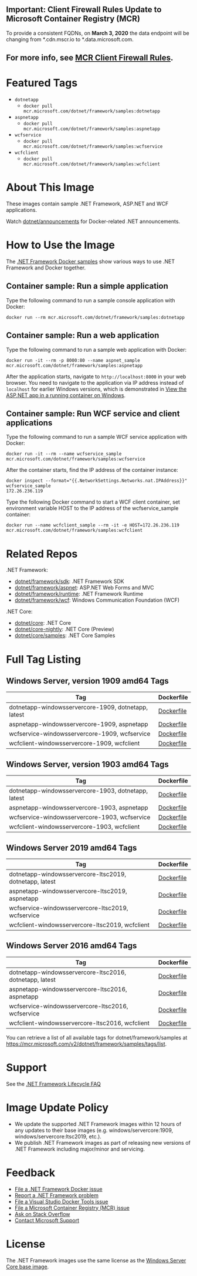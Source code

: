 ## Important: Client Firewall Rules Update to Microsoft Container Registry (MCR)

To provide a consistent FQDNs, on **March 3, 2020** the data endpoint will be changing from *.cdn.mscr.io to *.data.microsoft.com. 

For more info, see [MCR Client Firewall Rules](https://aka.ms/mcr/firewallrules).
---------------------------------------------------------------------------------
# Featured Tags

* `dotnetapp`
  * `docker pull mcr.microsoft.com/dotnet/framework/samples:dotnetapp`
* `aspnetapp`
  * `docker pull mcr.microsoft.com/dotnet/framework/samples:aspnetapp`
* `wcfservice`
  * `docker pull mcr.microsoft.com/dotnet/framework/samples:wcfservice`
* `wcfclient`
  * `docker pull mcr.microsoft.com/dotnet/framework/samples:wcfclient`

# About This Image

These images contain sample .NET Framework, ASP.NET and WCF applications.

Watch [dotnet/announcements](https://github.com/dotnet/announcements/labels/Docker) for Docker-related .NET announcements.

# How to Use the Image

The [.NET Framework Docker samples](https://github.com/microsoft/dotnet-framework-docker/blob/master/samples/README.md) show various ways to use .NET Framework and Docker together.

## Container sample: Run a simple application

Type the following command to run a sample console application with Docker:

```console
docker run --rm mcr.microsoft.com/dotnet/framework/samples:dotnetapp
```

## Container sample: Run a web application

Type the following command to run a sample web application with Docker:

```console
docker run -it --rm -p 8000:80 --name aspnet_sample mcr.microsoft.com/dotnet/framework/samples:aspnetapp
```

After the application starts, navigate to `http://localhost:8000` in your web browser. You need to navigate to the application via IP address instead of `localhost` for earlier Windows versions, which is demonstrated in [View the ASP.NET app in a running container on Windows](https://github.com/microsoft/dotnet-framework-docker/blob/master/samples/aspnetapp/README.md#view-the-aspnet-app-in-a-running-container-on-windows).

## Container sample: Run WCF service and client applications

Type the following command to run a sample WCF service application with Docker:

```console
docker run -it --rm --name wcfservice_sample mcr.microsoft.com/dotnet/framework/samples:wcfservice
```

After the container starts, find the IP address of the container instance:

```console
docker inspect --format="{{.NetworkSettings.Networks.nat.IPAddress}}" wcfservice_sample
172.26.236.119
```

Type the following Docker command to start a WCF client container, set environment variable HOST to the IP address of the wcfservice_sample container:

```console
docker run --name wcfclient_sample --rm -it -e HOST=172.26.236.119 mcr.microsoft.com/dotnet/framework/samples:wcfclient
```

# Related Repos

.NET Framework:

* [dotnet/framework/sdk](https://hub.docker.com/_/microsoft-dotnet-framework-sdk/): .NET Framework SDK
* [dotnet/framework/aspnet](https://hub.docker.com/_/microsoft-dotnet-framework-aspnet/): ASP.NET Web Forms and MVC
* [dotnet/framework/runtime](https://hub.docker.com/_/microsoft-dotnet-framework-runtime/): .NET Framework Runtime
* [dotnet/framework/wcf](https://hub.docker.com/_/microsoft-dotnet-framework-wcf/): Windows Communication Foundation (WCF)

.NET Core:

* [dotnet/core](https://hub.docker.com/_/microsoft-dotnet-core/): .NET Core
* [dotnet/core-nightly](https://hub.docker.com/_/microsoft-dotnet-core-nightly/): .NET Core (Preview)
* [dotnet/core/samples](https://hub.docker.com/_/microsoft-dotnet-core-samples/): .NET Core Samples

# Full Tag Listing

## Windows Server, version 1909 amd64 Tags
Tag | Dockerfile
---------| ---------------
dotnetapp-windowsservercore-1909, dotnetapp, latest | [Dockerfile](https://github.com/microsoft/dotnet-framework-docker/blob/master/samples/dotnetapp/Dockerfile)
aspnetapp-windowsservercore-1909, aspnetapp | [Dockerfile](https://github.com/microsoft/dotnet-framework-docker/blob/master/samples/aspnetapp/Dockerfile)
wcfservice-windowsservercore-1909, wcfservice | [Dockerfile](https://github.com/microsoft/dotnet-framework-docker/blob/master/samples/wcfapp/Dockerfile.web)
wcfclient-windowsservercore-1909, wcfclient | [Dockerfile](https://github.com/microsoft/dotnet-framework-docker/blob/master/samples/wcfapp/Dockerfile.client)

## Windows Server, version 1903 amd64 Tags
Tag | Dockerfile
---------| ---------------
dotnetapp-windowsservercore-1903, dotnetapp, latest | [Dockerfile](https://github.com/microsoft/dotnet-framework-docker/blob/master/samples/dotnetapp/Dockerfile)
aspnetapp-windowsservercore-1903, aspnetapp | [Dockerfile](https://github.com/microsoft/dotnet-framework-docker/blob/master/samples/aspnetapp/Dockerfile)
wcfservice-windowsservercore-1903, wcfservice | [Dockerfile](https://github.com/microsoft/dotnet-framework-docker/blob/master/samples/wcfapp/Dockerfile.web)
wcfclient-windowsservercore-1903, wcfclient | [Dockerfile](https://github.com/microsoft/dotnet-framework-docker/blob/master/samples/wcfapp/Dockerfile.client)

## Windows Server 2019 amd64 Tags
Tag | Dockerfile
---------| ---------------
dotnetapp-windowsservercore-ltsc2019, dotnetapp, latest | [Dockerfile](https://github.com/microsoft/dotnet-framework-docker/blob/master/samples/dotnetapp/Dockerfile)
aspnetapp-windowsservercore-ltsc2019, aspnetapp | [Dockerfile](https://github.com/microsoft/dotnet-framework-docker/blob/master/samples/aspnetapp/Dockerfile)
wcfservice-windowsservercore-ltsc2019, wcfservice | [Dockerfile](https://github.com/microsoft/dotnet-framework-docker/blob/master/samples/wcfapp/Dockerfile.web)
wcfclient-windowsservercore-ltsc2019, wcfclient | [Dockerfile](https://github.com/microsoft/dotnet-framework-docker/blob/master/samples/wcfapp/Dockerfile.client)

## Windows Server 2016 amd64 Tags
Tag | Dockerfile
---------| ---------------
dotnetapp-windowsservercore-ltsc2016, dotnetapp, latest | [Dockerfile](https://github.com/microsoft/dotnet-framework-docker/blob/master/samples/dotnetapp/Dockerfile)
aspnetapp-windowsservercore-ltsc2016, aspnetapp | [Dockerfile](https://github.com/microsoft/dotnet-framework-docker/blob/master/samples/aspnetapp/Dockerfile)
wcfservice-windowsservercore-ltsc2016, wcfservice | [Dockerfile](https://github.com/microsoft/dotnet-framework-docker/blob/master/samples/wcfapp/Dockerfile.web)
wcfclient-windowsservercore-ltsc2016, wcfclient | [Dockerfile](https://github.com/microsoft/dotnet-framework-docker/blob/master/samples/wcfapp/Dockerfile.client)

You can retrieve a list of all available tags for dotnet/framework/samples at https://mcr.microsoft.com/v2/dotnet/framework/samples/tags/list.

# Support

See the [.NET Framework Lifecycle FAQ](https://support.microsoft.com/en-us/help/17455/lifecycle-faq-net-framework)

# Image Update Policy

* We update the supported .NET Framework images within 12 hours of any updates to their base images (e.g. windows/servercore:1909, windows/servercore:ltsc2019, etc.).
* We publish .NET Framework images as part of releasing new versions of .NET Framework including major/minor and servicing.

# Feedback

* [File a .NET Framework Docker issue](https://github.com/microsoft/dotnet-framework-docker/issues)
* [Report a .NET Framework problem](https://developercommunity.visualstudio.com/spaces/61/index.html)
* [File a Visual Studio Docker Tools issue](https://github.com/microsoft/dockertools/issues)
* [File a Microsoft Container Registry (MCR) issue](https://github.com/microsoft/containerregistry/issues)
* [Ask on Stack Overflow](https://stackoverflow.com/questions/tagged/.net)
* [Contact Microsoft Support](https://support.microsoft.com/contactus/)

# License

The .NET Framework images use the same license as the [Windows Server Core base image](https://hub.docker.com/_/microsoft-windows-servercore/).
